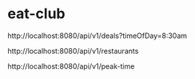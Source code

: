 # eat-club

http://localhost:8080/api/v1/deals?timeOfDay=8:30am

http://localhost:8080/api/v1/restaurants

http://localhost:8080/api/v1/peak-time
